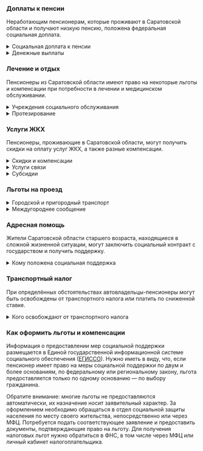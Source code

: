 ### Доплаты к пенсии
Неработающим пенсионерам, которые проживают в Саратовской области и получают низкую пенсию, положена федеральная социальная доплата.
<details>
<summary>Социальная доплата к пенсии</summary>
В Саратовской области региональный прожиточный минимум пенсионера ниже общефедерального (в 2021 году — 10 022 рубля). Поэтому неработающим пенсионерам с низким размером пенсии производится федеральная социальная доплата к пенсии до прожиточного минимума пенсионера в регионе. Для её назначения в настоящее время необходимо обращаться в территориальное отделение Пенсионного фонда по месту своего жительства. А с 2022 года доплата будет назначаться автоматически.
</details>
<details>
<summary>Денежные выплаты</summary>
Если пенсионер относится к льготной категории, ему полагается ежемесячная денежная выплата (ЕДВ), которая регулярно индексируется.

В [Саратовской](https://docs.cntd.ru/document/933011962) области ветеранам труда и ветеранам труда области выплачивают ежемесячно 167,59 рубля. Труженики тыла получают 525,14 рубля, реабилитированные пенсионеры — 413,41 рубля, а пострадавшие от репрессий — 402,23 рубля.
</details>

### Лечение и отдых
Пенсионеры из Саратовской области имеют право на некоторые льготы и компенсации при потребности в лечении и медицинском обслуживании.
<details>
<summary>Учреждения социального обслуживания</summary>
Внеочередной приём в дома-интернаты для престарелых и инвалидов, учреждения социального обслуживания предоставляется труженикам тыла, реабилитированным и пострадавшим от репрессий пенсионерам.
</details>
<details>
<summary>Протезирование</summary>
В [Саратовской](https://docs.cntd.ru/document/933011962) области бесплатное изготовление и ремонт зубных протезов полагается труженикам тыла, ветеранам труда и реабилитированным пенсионерам. Льгота не распространяется на зубные протезы, для изготовления и ремонта которых используются драгоценные металлы или металлокерамика.
</details>

### Услуги ЖКХ
Пенсионеры, проживающие в Саратовской области, могут получить скидки на оплату услуг ЖКХ, а также разные компенсации. 
<details>
<summary>Скидки и компенсации</summary>
Ветеранам труда и жертвам политических репрессий, а также труженникам тыла выплачивают компенсацию в размере 50% расходов на оплату жилого помещения и коммунальных услуг. [Возмещается](https://docs.cntd.ru/document/933011962) также половина стоимости оплаты взносов на капремонт. Льготу получают иждивенцы ветеранов труда и члены семей жертв политических репрессий, проживающие совместно с пенсионером. Компенсация предоставляется в пределах утверждённых нормативов потребления.

Одинокие неработающие пенсионеры по достижении 70 лет освобождаются от взносов на капремонт на 50%, а с 80-летнего возраста — полностью. Льгота распространяется также на граждан указанного возраста, семья которых состоит из неработающих граждан пенсионного возраста (мужчины — старше 60 лет, женщины — 55) и инвалидов I и II групп. Компенсация рассчитывается, исходя из установленного в регионе минимального взноса на капремонт за 1 кв. метр и размера стандарта нормативной площади жилого помещения.
</details>
<details>
<summary>Услуги связи</summary>
[Саратовским](https://docs.cntd.ru/document/933011962) ветеранам труда, труженикам тыла и жертвам политических репрессий ежемесячно возмещают 50% стоимости расходов на оплату услуг телефонной связи (абонентская плата и плата за неограниченный объём местных телефонных соединений) и за пользование радио в пределах установленного тарифа.

[Саратовские](https://docs.cntd.ru/document/933011962) жертвы политических репрессий имеют право на первоочередную установку телефона. Реабилитированным пенсионерам возмещаются расходы, связанные с оплатой услуг по установке квартирного телефона.
</details>
<details>
<summary>Субсидии</summary>
В [Саратовской](https://docs.cntd.ru/document/933008755) области пенсионерам, которым не предоставляются меры социальной поддержки на оплату жилья и коммунальных услуг, субсидия полагается при расходах на «коммуналку» более 10% дохода семьи. Остальные пенсионеры, а также инвалиды, имеющие 2-ю и 3-ю степень ограничения способности к трудовой деятельности, могут оформить субсидию при тратах на ЖКУ более 15% семейного бюджета.
</details>

### Льготы на проезд
<details>
<summary>Городской и пригородный транспорт</summary>
В [Саратовской](https://docs.cntd.ru/document/933011962) области ветераны труда, труженики тыла и жертвы политических репрессий имеют право льготного проезда в количестве 50 поездок в течение месяца по социальным проездным документам в городском электрическом транспорте, автобусах городского и пригородного сообщения. Также их обеспечивают разовыми проездными билетами для бесплатного проезда на внутреннем водном и железнодорожном пригородном транспорте.
</details>
<details>
<summary>Междугороднее сообщение</summary>
Реабилитированным пенсионерам [Саратовской](https://docs.cntd.ru/document/933011962) области один раз в год выплачивается компенсация в размере 100% стоимости проезда (туда и обратно) в пределах Российской Федерации железнодорожным транспортом, а в районы, не имеющие железнодорожного сообщения, — в размере 50% стоимости проезда водным, воздушным или междугородным автомобильным транспортом.
</details>

### Адресная помощь
Жители Саратовской области старшего возраста, находящиеся в сложной жизненной ситуации, могут заключить социальный контракт с государством и получить поддержку.
<details>
<summary>Кому положена социальная поддержка</summary>
Пенсионерам, оказавшимся в трудной жизненной ситуации по не зависящим от них причинам или в связи со стихийным бедствием, экстремальной ситуацией, оказывается адресная помощь. Она предоставляется путём выплаты пособий либо в натуральной форме (обеспечение одеждой, обувью, лекарствами, организация лечения и ухода, проведение ремонта жилья или установка приборов учёта и пр.). С нуждающимися пенсионерами может быть заключён социальный контракт.
</details>

### Транспортный налог
При определённых обстоятельствах автовладельцы-пенсионеры могут быть освобождены от транспортного налога или платить по сниженной ставке. 
<details>
<summary>Кого освобождают от транспортного налога</summary>
В [Саратовской](https://www.nalog.gov.ru/rn77/service/tax/d1099957/) области участники ВОВ, ветераны боевых действий, чернобыльцы и инвалиды всех категорий освобождаются от уплаты налога на одну единицу принадлежащего им транспортного средства: легковой автомобиль или мотоцикл (мотороллер) с мощностью двигателя до 150 л. с.
</details>

### Как оформить льготы и компенсации 
Информация о предоставлении мер социальной поддержки размещается в Единой государственной информационной системе социального обеспечения ([ЕГИССО](http://egisso.ru/site/client/#/)). Нужно иметь в виду, что, если пенсионер имеет право на меры социальной поддержки по двум и более основаниям, по федеральному или региональному закону, льгота предоставляется только по одному основанию — по выбору гражданина.

Обратите внимание: многие льготы не предоставляются автоматически, их назначение носит заявительный характер. За оформлением необходимо обращаться в отдел социальной защиты населения по месту своего жительства, непосредственно или через МФЦ. Потребуется подать соответствующее заявление и предоставить документы, подтверждающие право на льготу. Для получения налоговых льгот нужно обратиться в ФНС, в том числе через МФЦ или личный кабинет налогоплательщика.
